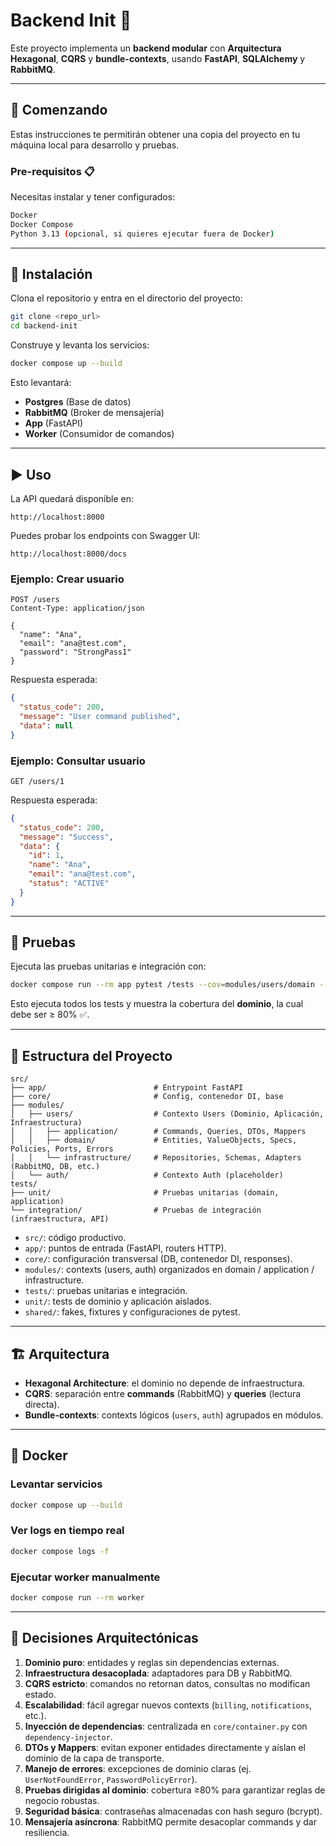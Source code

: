 # Backend Init 🚀

Este proyecto implementa un **backend modular** con **Arquitectura Hexagonal**, **CQRS** y **bundle-contexts**, usando **FastAPI**, **SQLAlchemy** y **RabbitMQ**.

---

## 📌 Comenzando

Estas instrucciones te permitirán obtener una copia del proyecto en tu máquina local para desarrollo y pruebas.

### Pre-requisitos 📋

Necesitas instalar y tener configurados:

```bash
Docker
Docker Compose
Python 3.13 (opcional, si quieres ejecutar fuera de Docker)
```

---

## 🔧 Instalación

Clona el repositorio y entra en el directorio del proyecto:

```bash
git clone <repo_url>
cd backend-init
```

Construye y levanta los servicios:

```bash
docker compose up --build
```

Esto levantará:

- **Postgres** (Base de datos)
- **RabbitMQ** (Broker de mensajería)
- **App** (FastAPI)
- **Worker** (Consumidor de comandos)

---

## ▶️ Uso

La API quedará disponible en:

```
http://localhost:8000
```

Puedes probar los endpoints con Swagger UI:

```
http://localhost:8000/docs
```

### Ejemplo: Crear usuario

```http
POST /users
Content-Type: application/json

{
  "name": "Ana",
  "email": "ana@test.com",
  "password": "StrongPass1"
}
```

Respuesta esperada:

```json
{
  "status_code": 200,
  "message": "User command published",
  "data": null
}
```

### Ejemplo: Consultar usuario

```http
GET /users/1
```

Respuesta esperada:

```json
{
  "status_code": 200,
  "message": "Success",
  "data": {
    "id": 1,
    "name": "Ana",
    "email": "ana@test.com",
    "status": "ACTIVE"
  }
}
```

---

## 🧪 Pruebas

Ejecuta las pruebas unitarias e integración con:

```bash
docker compose run --rm app pytest /tests --cov=modules/users/domain --cov-report=term-missing
```

Esto ejecuta todos los tests y muestra la cobertura del **dominio**, la cual debe ser ≥ 80% ✅.

---

## 📂 Estructura del Proyecto

```text
src/
├── app/                        # Entrypoint FastAPI
├── core/                       # Config, contenedor DI, base
├── modules/
│   ├── users/                  # Contexto Users (Dominio, Aplicación, Infraestructura)
│   │   ├── application/        # Commands, Queries, DTOs, Mappers
│   │   ├── domain/             # Entities, ValueObjects, Specs, Policies, Ports, Errors
│   │   └── infrastructure/     # Repositories, Schemas, Adapters (RabbitMQ, DB, etc.)
│   └── auth/                   # Contexto Auth (placeholder)
tests/
├── unit/                       # Pruebas unitarias (domain, application)
└── integration/                # Pruebas de integración (infraestructura, API)
```
  - `src/`: código productivo.
  - `app/`: puntos de entrada (FastAPI, routers HTTP).
  - `core/`: configuración transversal (DB, contenedor DI, responses).
  - `modules/`: contexts (users, auth) organizados en domain / application / infrastructure.
  - `tests/`: pruebas unitarias e integración.
  - `unit/`: tests de dominio y aplicación aislados.
  - `shared/`: fakes, fixtures y configuraciones de pytest.

---

## 🏗️ Arquitectura

- **Hexagonal Architecture**: el dominio no depende de infraestructura.
- **CQRS**: separación entre **commands** (RabbitMQ) y **queries** (lectura directa).
- **Bundle-contexts**: contexts lógicos (`users`, `auth`) agrupados en módulos.

---

## 🐳 Docker

### Levantar servicios

```bash
docker compose up --build
```

### Ver logs en tiempo real

```bash
docker compose logs -f
```

### Ejecutar worker manualmente

```bash
docker compose run --rm worker
```

---

## 📖 Decisiones Arquitectónicas

1. **Dominio puro**: entidades y reglas sin dependencias externas.
2. **Infraestructura desacoplada**: adaptadores para DB y RabbitMQ.
3. **CQRS estricto**: comandos no retornan datos, consultas no modifican estado.
4. **Escalabilidad**: fácil agregar nuevos contexts (`billing`, `notifications`, etc.).
5. **Inyección de dependencias**: centralizada en `core/container.py` con `dependency-injector`.
6. **DTOs y Mappers**: evitan exponer entidades directamente y aíslan el dominio de la capa de transporte.
7. **Manejo de errores**: excepciones de dominio claras (ej. `UserNotFoundError`, `PasswordPolicyError`).
8. **Pruebas dirigidas al dominio**: cobertura ≥80% para garantizar reglas de negocio robustas.
9. **Seguridad básica**: contraseñas almacenadas con hash seguro (bcrypt).
10. **Mensajería asíncrona**: RabbitMQ permite desacoplar commands y dar resiliencia.

